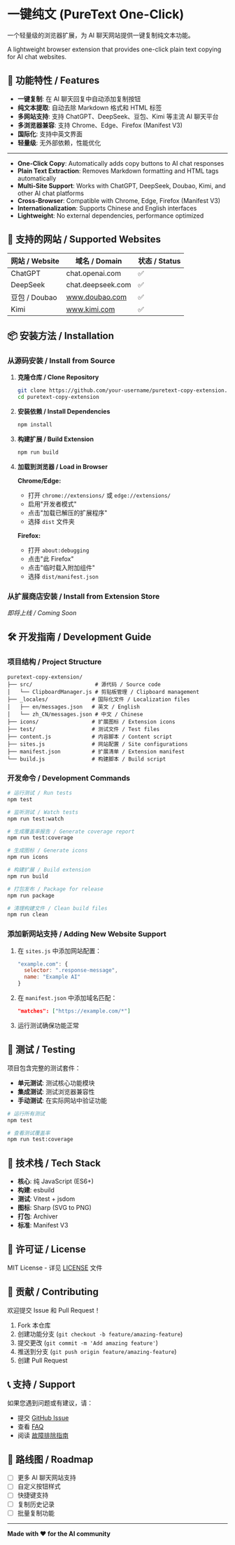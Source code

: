 # 一键纯文 (PureText One-Click)

一个轻量级的浏览器扩展，为 AI 聊天网站提供一键复制纯文本功能。

A lightweight browser extension that provides one-click plain text copying for AI chat websites.

## 🌟 功能特性 / Features

- **一键复制**: 在 AI 聊天回复中自动添加复制按钮
- **纯文本提取**: 自动去除 Markdown 格式和 HTML 标签
- **多网站支持**: 支持 ChatGPT、DeepSeek、豆包、Kimi 等主流 AI 聊天平台
- **多浏览器兼容**: 支持 Chrome、Edge、Firefox (Manifest V3)
- **国际化**: 支持中英文界面
- **轻量级**: 无外部依赖，性能优化

---

- **One-Click Copy**: Automatically adds copy buttons to AI chat responses
- **Plain Text Extraction**: Removes Markdown formatting and HTML tags automatically
- **Multi-Site Support**: Works with ChatGPT, DeepSeek, Doubao, Kimi, and other AI chat platforms
- **Cross-Browser**: Compatible with Chrome, Edge, Firefox (Manifest V3)
- **Internationalization**: Supports Chinese and English interfaces
- **Lightweight**: No external dependencies, performance optimized

## 🚀 支持的网站 / Supported Websites

| 网站 / Website | 域名 / Domain | 状态 / Status |
|---|---|---|
| ChatGPT | chat.openai.com | ✅ |
| DeepSeek | chat.deepseek.com | ✅ |
| 豆包 / Doubao | www.doubao.com | ✅ |
| Kimi | www.kimi.com | ✅ |

## 📦 安装方法 / Installation

### 从源码安装 / Install from Source

1. **克隆仓库 / Clone Repository**
   ```bash
   git clone https://github.com/your-username/puretext-copy-extension.git
   cd puretext-copy-extension
   ```

2. **安装依赖 / Install Dependencies**
   ```bash
   npm install
   ```

3. **构建扩展 / Build Extension**
   ```bash
   npm run build
   ```

4. **加载到浏览器 / Load in Browser**
   
   **Chrome/Edge:**
   - 打开 `chrome://extensions/` 或 `edge://extensions/`
   - 启用"开发者模式"
   - 点击"加载已解压的扩展程序"
   - 选择 `dist` 文件夹
   
   **Firefox:**
   - 打开 `about:debugging`
   - 点击"此 Firefox"
   - 点击"临时载入附加组件"
   - 选择 `dist/manifest.json`

### 从扩展商店安装 / Install from Extension Store

*即将上线 / Coming Soon*

## 🛠️ 开发指南 / Development Guide

### 项目结构 / Project Structure

```
puretext-copy-extension/
├── src/                    # 源代码 / Source code
│   └── ClipboardManager.js # 剪贴板管理 / Clipboard management
├── _locales/              # 国际化文件 / Localization files
│   ├── en/messages.json   # 英文 / English
│   └── zh_CN/messages.json # 中文 / Chinese
├── icons/                 # 扩展图标 / Extension icons
├── test/                  # 测试文件 / Test files
├── content.js             # 内容脚本 / Content script
├── sites.js               # 网站配置 / Site configurations
├── manifest.json          # 扩展清单 / Extension manifest
└── build.js               # 构建脚本 / Build script
```

### 开发命令 / Development Commands

```bash
# 运行测试 / Run tests
npm test

# 监听测试 / Watch tests
npm run test:watch

# 生成覆盖率报告 / Generate coverage report
npm run test:coverage

# 生成图标 / Generate icons
npm run icons

# 构建扩展 / Build extension
npm run build

# 打包发布 / Package for release
npm run package

# 清理构建文件 / Clean build files
npm run clean
```

### 添加新网站支持 / Adding New Website Support

1. 在 `sites.js` 中添加网站配置：
   ```javascript
   "example.com": {
     selector: ".response-message",
     name: "Example AI"
   }
   ```

2. 在 `manifest.json` 中添加域名匹配：
   ```json
   "matches": ["https://example.com/*"]
   ```

3. 运行测试确保功能正常

## 🧪 测试 / Testing

项目包含完整的测试套件：

- **单元测试**: 测试核心功能模块
- **集成测试**: 测试浏览器兼容性
- **手动测试**: 在实际网站中验证功能

```bash
# 运行所有测试
npm test

# 查看测试覆盖率
npm run test:coverage
```

## 🔧 技术栈 / Tech Stack

- **核心**: 纯 JavaScript (ES6+)
- **构建**: esbuild
- **测试**: Vitest + jsdom
- **图标**: Sharp (SVG to PNG)
- **打包**: Archiver
- **标准**: Manifest V3

## 📄 许可证 / License

MIT License - 详见 [LICENSE](LICENSE) 文件

## 🤝 贡献 / Contributing

欢迎提交 Issue 和 Pull Request！

1. Fork 本仓库
2. 创建功能分支 (`git checkout -b feature/amazing-feature`)
3. 提交更改 (`git commit -m 'Add amazing feature'`)
4. 推送到分支 (`git push origin feature/amazing-feature`)
5. 创建 Pull Request

## 📞 支持 / Support

如果您遇到问题或有建议，请：

- 提交 [GitHub Issue](https://github.com/your-username/puretext-copy-extension/issues)
- 查看 [FAQ](docs/FAQ.md)
- 阅读 [故障排除指南](docs/TROUBLESHOOTING.md)

## 🎯 路线图 / Roadmap

- [ ] 更多 AI 聊天网站支持
- [ ] 自定义按钮样式
- [ ] 快捷键支持
- [ ] 复制历史记录
- [ ] 批量复制功能

---

**Made with ❤️ for the AI community**
